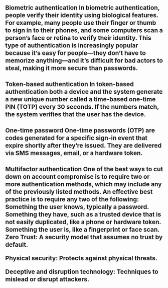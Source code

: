 
 <h1 Summarizing Fundamental Security Concepts>
  <h2 Confidentiality: Ensures sensitive information remains shielded and access is granted only to authorized users.
     Integrity: Ensures data remains unaltered and trustworthy.
     Availability: Guarantees that digital assets and services are accessible when needed.
     Non-repudiation: Ensures that actions cannot be denied.
     Authentication, Authorization, and Accounting (AAA): Key principles for managing user access.>
  </table A process that companies use to confirm that only the right people, services, and apps with the right permissions can get organizational resources. Take the iPhone, for example. Unlocking the early versions required a multi-digit passcode. Then Apple introduced Touch ID, which would unlock the phone with a fingerprint reader. The latest version, just out, is the iPhone X, which can use its camera to perform facial recognition to authenticate a user.
Gap analysis: Identifies security weaknesses>
  <h3 Password-based authentication>
   </table Password-based authentication is the most common form of authentication. Many apps and services require people to create passwords that use a combination of numbers, letters, and symbols to reduce the risk that a bad actor will guess them. However, passwords also create security and usability challenges. It’s difficult for people to come up with and memorize a unique password for each of their online accounts, which is why they often reuse passwords. And attackers use many tactics to guess or steal passwords or lure people into sharing them unwillingly. For this reason, organizations are moving away from passwords to other more secure forms of authentication.>
  <h3 Certificate-based authentication>
  <table Certificate-based authentication is an encrypted method that enables devices and people to identify themselves to other devices and systems. Two common examples are a smart card or when an employee’s device sends a digital certificate to a network or server.>
  <h3> Biometric authentication
    In biometric authentication, people verify their identity using biological features. For example, many people use their finger or thumb to sign in to their phones, and some computers scan a person’s face or retina to verify their identity. This type of authentication is increasingly popular because it’s easy for people—they don’t have to memorize anything—and it’s difficult for bad actors to steal, making it more secure than passwords.
  <h3> Token-based authentication
     In token-based authentication both a device and the system generate a new unique number called a time-based one-time PIN (TOTP) every 30 seconds. If the numbers match, the system verifies that the user has the device.
  <h3> One-time password
      One-time passwords (OTP) are codes generated for a specific sign-in event that expire shortly after they’re issued. They are delivered via SMS messages, email, or a hardware token.
  <h3> Multifactor authentication
      One of the best ways to cut down on account compromise is to require two or more authentication methods, which may include any of the previously listed methods. An effective best practice is to require any two of the following:
      Something the user knows, typically a password.
      Something they have, such as a trusted device that is not easily duplicated, like a phone or hardware token.
      Something the user is, like a fingerprint or face scan.
Zero Trust: A security model that assumes no trust by default.

Physical security: Protects against physical threats.

Deceptive and disruption technology: Techniques to mislead or disrupt attackers.

